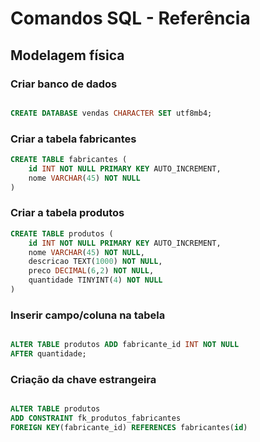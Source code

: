 # Comandos SQL - Referência

## Modelagem física

### Criar banco de dados

```sql

CREATE DATABASE vendas CHARACTER SET utf8mb4;

```

### Criar a tabela fabricantes

```sql
CREATE TABLE fabricantes (
    id INT NOT NULL PRIMARY KEY AUTO_INCREMENT,
    nome VARCHAR(45) NOT NULL
)
```

### Criar a tabela produtos

```sql
CREATE TABLE produtos (
    id INT NOT NULL PRIMARY KEY AUTO_INCREMENT,
    nome VARCHAR(45) NOT NULL,
    descricao TEXT(1000) NOT NULL,
    preco DECIMAL(6,2) NOT NULL,
    quantidade TINYINT(4) NOT NULL
)
```
### Inserir campo/coluna na tabela

```sql

ALTER TABLE produtos ADD fabricante_id INT NOT NULL
AFTER quantidade;

```
### Criação da chave estrangeira

```sql

ALTER TABLE produtos
ADD CONSTRAINT fk_produtos_fabricantes
FOREIGN KEY(fabricante_id) REFERENCES fabricantes(id)

```

### 